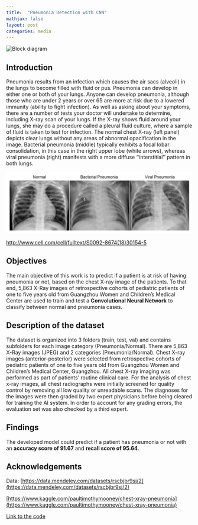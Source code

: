 ```yaml
---
title:  "Pneumonia Detection with CNN"
mathjax: false
layout: post
categories: media
---
```


![Block diagram](https://www.svhlunghealth.com.au/Images/UserUploadedImages/3447/4_SVH_Lung_Health_Pneumonia_final_1080p.jpg)


## Introduction
Pneumonia results from an infection which causes the air sacs (alveoli) in the lungs to become filled with fluid or pus. Pneumonia can develop in either one or both of your lungs. Anyone can develop pneumonia, although those who are under 2 years or over 65 are more at risk due to a lowered immunity (ability to fight infection). As well as asking about your symptoms, there are a number of tests your doctor will undertake to determine, including X-ray scan of your lungs. If the X-ray shows fluid around your lungs, she may do a procedure called a pleural fluid culture, where a sample of fluid is taken to test for infection.
The normal chest X-ray (left panel) depicts clear lungs without any areas of abnormal opacification in the image. Bacterial pneumonia (middle) typically exhibits a focal lobar consolidation, in this case in the right upper lobe (white arrows), whereas viral pneumonia (right) manifests with a more diffuse ‘‘interstitial’’ pattern in both lungs.


![X-ray](/assets/photos/xray.png)


http://www.cell.com/cell/fulltext/S0092-8674(18)30154-5

## Objectives
The main objective of this work is to predict if a patient is at risk of having pneumonia or not, based on the chest X-ray image of the patients. To that end, 5,863 X-Ray images of retrospective cohorts of pediatric patients of one to five years old from Guangzhou Women and Children’s Medical Center are used to train and test a **Convolutional Neural Network** to classify between normal and pneumonia cases.


## Description of the dataset
The dataset is organized into 3 folders (train, test, val) and contains subfolders for each image category (Pneumonia/Normal). There are 5,863 X-Ray images (JPEG) and 2 categories (Pneumonia/Normal).
Chest X-ray images (anterior-posterior) were selected from retrospective cohorts of pediatric patients of one to five years old from Guangzhou Women and Children’s Medical Center, Guangzhou. All chest X-ray imaging was performed as part of patients’ routine clinical care.
For the analysis of chest x-ray images, all chest radiographs were initially screened for quality control by removing all low quality or unreadable scans. The diagnoses for the images were then graded by two expert physicians before being cleared for training the AI system. In order to account for any grading errors, the evaluation set was also checked by a third expert.


## Findings
The developed model could predict if a patient has pneumonia or not with an **accuracy score of 91.67** and **recall score of 95.64**.


## Acknowledgements
Data: [https://data.mendeley.com/datasets/rscbjbr9sj/2](https://data.mendeley.com/datasets/rscbjbr9sj/2)

[https://www.kaggle.com/paultimothymooney/chest-xray-pneumonia](https://www.kaggle.com/paultimothymooney/chest-xray-pneumonia)


[Link to the code](https://github.com/alizrepo/Pneumonia-detection/blob/main/Pneumonia-detection-with-CNN.ipynb)
